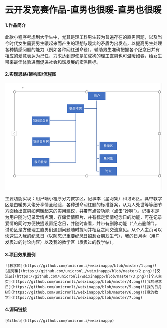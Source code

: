 # 云开发竞赛作品-直男也很暖-直男也很暖
#### 1.作品简介


  此款小程序考虑到大学生中，尤其是理工科男生较为普遍存在的直男问题，以及当今时代女生需要男生暖起来而产生的理想与现实的矛盾为出发点，以提高男生处理各种情感问题的能力（例如各种网红送命题），辅助男生准确把握各个纪念日并有相应的爱意表达为己任，力求达到即使是忙成狗的理工直男也可温暖如春，给女生带来最佳体验进而促进社会和谐发展的宏伟目标。

#### 2.实现思路/架构图/流程图

![架构图](https://github.com/unicronli/weixinappp/blob/master/8.png)

主要功能实现：用户端小程序分为教学区，记事本（星河集）和讨论区。其中教学区是由暖男大佬分享情圣经验，各种送命网红题的标准答案，从为人处世等等细节方面给出直男如何暖起来的实用建议，并带有点赞功能（点击“妙啊”）。记事本是为用户随时记录爱情点滴，存储爱情照片，并有标定爱情纪念日的功能，可在记录爱情的同时方便快捷设置纪念日，并随时查看，并带有删除功能（“点击删除”）。讨论区是方便理工直男们遇到问题随时提问并相互之间交流意见。从个人主页可以快速进入我的纪念日（以防忘记重要纪念日招惹女朋友生气），我的日月树（用户发表过的讨论内容）以及我的教学区（发表过的教学帖）。

#### 3.项目效果图例

```
![教学区](https://github.com/unicronli/weixinappp/blob/master/1.png)![星河集](https://github.com/unicronli/weixinappp/blob/master/2.png)![交流区](https://github.com/unicronli/weixinappp/blob/master/3.png)![个人主页](https://github.com/unicronli/weixinappp/blob/master/4.png)![我的纪念日](https://github.com/unicronli/weixinappp/blob/master/5.png)![我的日月树](https://github.com/unicronli/weixinappp/blob/master/6.png)![我的教学](https://github.com/unicronli/weixinappp/blob/master/7.png)
```

#### 4.源码链接

```
[Github](https://github.com/unicronli/weixinappp)
```

